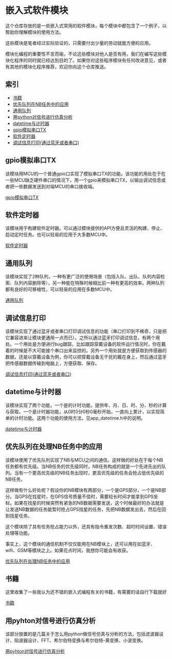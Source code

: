 # 嵌入式软件模块
这个仓库存放的是一些嵌入式常用的软件模块，每个模块中都包含了一个例子，以帮助你理解模块的使用方法。

这些模块是笔者经过实际验证的，只需要付出少量的劳动就能方便的应用。

模块化编程的重要性不言而喻，不论这些模块对他人是否有用，我们在编写这些模块化程序的同时就已经达到目的了。如果你对这些程序模块有任何改进意见，或者有其他的模块化程序推荐，欢迎你向这个仓库推送。

## 索引
 - [书籍](#书籍)
 - [优先队列在NB任务中的应用](#优先队列在处理NB任务中的应用)
 - [通用队列](#通用队列)
 - [用python对信号进行仿真分析](#用pyhton对信号进行仿真分析)
 - [datetime与计时器](#datetime与计时器)
 - [gpio模拟串口TX](#gpio模拟串口TX)
 - [软件定时器](#软件定时器)
 - [调试信息打印(通过蓝牙或者串口)](#调试信息打印)

## gpio模拟串口TX
该模块用MCU的一个普通gpio口实现了模拟串口TX的功能。该功能的用处在于在一些MCU缺乏硬件串口的情况下，用一个gpio来模拟串口TX，以输出调试信息或者把一些数据发送到对端MCU的串口接收端。

[gpio模拟串口TX](https://github.com/liuhao1946/embedded-software-module/tree/master/gpio%E6%A8%A1%E6%8B%9F%E4%B8%B2%E5%8F%A3TX)

## 软件定时器
该模块用于构建软件定时器。可以通过模块提供的API方便且灵活的构建、停止、启动定时任务。也可以轻易的应用于大多数MCU中。

[软件定时器](https://github.com/liuhao1946/embedded-software-module/tree/master/%E8%BD%AF%E4%BB%B6%E5%AE%9A%E6%97%B6%E5%99%A8)

## 通用队列
该模块实现了2种队列，一种有更广泛的使用场景（包括入队、出队、队列内容检索、队列内容删除等），另一种能在特殊时候相比前一种有更高的效率。两种队列都有良好的可移植性，可以轻易的应用在多数MCU中。

[通用队列](https://github.com/liuhao1946/embedded-software-module/tree/master/%E9%80%9A%E7%94%A8%E9%98%9F%E5%88%97)

## 调试信息打印
该模块实现了通过蓝牙或者串口打印调试信息的功能（串口打印到不稀奇，只是把它兼容进来让模块更通用一点而已）。之所以通过蓝牙打印调试信息，有两个用处。一个用处是方便进行bug跟踪，比如跟踪穿戴设备的软件运行情况时，你在戴着的时候是不大可能接个串口出来监控的。另外一个用处就是方便获取到传感器的数据，还是以穿戴设备为例，你可以把穿戴设备无干扰的戴在身上，然后通过蓝牙把传感器数据传输到电脑上，方便获取、保存。

[调试信息打印(通过蓝牙或者串口)](https://github.com/liuhao1946/embedded-software-module/tree/master/%E8%B0%83%E8%AF%95%E4%BF%A1%E6%81%AF%E6%89%93%E5%8D%B0(%E9%80%9A%E8%BF%87%E8%93%9D%E7%89%99%E6%88%96%E8%80%85%E4%B8%B2%E5%8F%A3))

## datetime与计时器
该模块实现了两个功能，一个是的计时功能，提供年、月、日、时、分、秒的计算与获取。一个是计时器功能，从0时0分0秒0毫秒开始，一直向上累计，以实现简单的计时功能。这两个功能的使用方法，见app_datetime.h中的说明。

[datetime与计时器](https://github.com/liuhao1946/embedded-software-module/tree/master/datetime%E4%B8%8E%E8%AE%A1%E6%97%B6%E5%99%A8)

## 优先队列在处理NB任务中的应用
该模块使用了优先队列实现了NB与MCU之间的通信。这样做的好处在于每个NB任务都有优先级。当NB任务的优先级同时，NB任务构成的就是一个先进先出的队列。当有一个更高优先级的NB任务出现时，更高优先级的任务会抢占低优先级的NB任务。

这样做有什么好处呢？假设你的NB模块有两部分，一个是GPS部分，一个是NB部分。当GPS在找星时，在GPS信号质量不佳时，需要较长时间才能拿到GPS坐标。如果在找星的时候突然有紧急的NB数据需要发送，这个时候最好的办法就是让发送NB数据的任务能暂时抢占GPS找星的任务，先把NB数据发出去，然后在回到找星任务。

这个模块除了具有任务抢占能力以外，还具有指令重发次数、超时时间设置、错误处理等功能。

事实上，这个模块的通信机制不仅仅能用在NB模块上，还可以用在如蓝牙、wifi、GSM等模块之上。如果花点时间，我想你可能会有收获。

[优先队列在处理NB任务中的应用](https://github.com/liuhao1946/embedded-software-module/tree/master/%E4%BC%98%E5%85%88%E9%98%9F%E5%88%97%E5%9C%A8%E5%A4%84%E7%90%86NB%E4%BB%BB%E5%8A%A1%E4%B8%AD%E7%9A%84%E5%BA%94%E7%94%A8)

## 书籍
这里收集了一些我认为还不错的嵌入式编程有关的书籍，有需要的话自行下载就好

[书籍](https://github.com/liuhao1946/embedded-software-module/tree/master/%E4%B9%A6%E7%B1%8D)

## 用pyhton对信号进行仿真分析
该部分放置的是几篇关于怎么用python做信号仿真与分析的方法，包括滤波器设计、陷波器设计、FFT、希尔伯特变换与希尔伯特-黄变换、小波变换。

[用pyhton对信号进行仿真分析](https://github.com/liuhao1946/embedded-software-module/tree/master/%E7%94%A8python%E5%AF%B9%E4%BF%A1%E5%8F%B7%E8%BF%9B%E8%A1%8C%E4%BB%BF%E7%9C%9F%E5%88%86%E6%9E%90)






